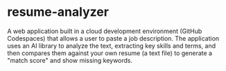 # resume-analyzer
A web application built in a cloud development environment (GitHub Codespaces) that allows a user to paste a job description. The application uses an AI library to analyze the text, extracting key skills and terms, and then compares them against your own resume (a text file) to generate a "match score" and show missing keywords.
